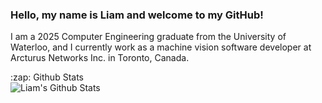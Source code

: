 ### Hello, my name is Liam and welcome to my GitHub! 

I am a 2025 Computer Engineering graduate from the University of Waterloo, and I currently work as a machine vision software developer at Arcturus Networks Inc. in Toronto, Canada. 

<summary>:zap: Github Stats</summary>
<img align="left" alt="Liam's Github Stats" src="http://github-readme-stats-liam-mcardles-projects.vercel.app/api?username=LiamMcArdle&show_icons=true&hide_border=true" />
